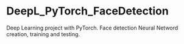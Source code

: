 # DeepL_PyTorch_FaceDetection
Deep Learning project with PyTorch. Face detection Neural Netword creation, training and testing.
